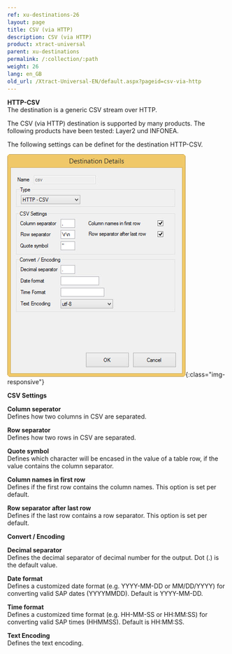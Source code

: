 ```yaml
---
ref: xu-destinations-26
layout: page
title: CSV (via HTTP)
description: CSV (via HTTP)
product: xtract-universal
parent: xu-destinations
permalink: /:collection/:path
weight: 26
lang: en_GB
old_url: /Xtract-Universal-EN/default.aspx?pageid=csv-via-http
---
```


**HTTP-CSV** <br>
The destination is a generic CSV stream over HTTP. 

The CSV (via HTTP) destination is supported by many products. The following products have been tested: Layer2 und INFONEA. 

The following settings can be definet for the destination HTTP-CSV.

![CSV-Destination-Details](/img/content/CSV-Destination-Details.jpg){:class="img-responsive"}

**CSV Settings**

**Column seperator** <br>
Defines how two columns in CSV are separated.

**Row separator** <br>
Defines how two rows in CSV are separated.

**Quote symbol** <br>
Defines which character will be encased in the value of a table row, if the value contains the column separator.

**Column names in first row** <br>
Defines if the first row contains the column names. This option is set per default.

**Row separator after last row** <br>
Defines if the last row contains a row separator. This option is set per default.


**Convert / Encoding**

**Decimal separator** <br>
Defines the decimal separator of decimal number for the output. Dot (.) is the default value. 
             
**Date format** <br>
Defines a customized date format (e.g. YYYY-MM-DD or MM/DD/YYYY) for converting valid SAP dates (YYYYMMDD). Default is YYYY-MM-DD.

**Time format** <br>
Defines a customized time format (e.g. HH-MM-SS or HH:MM:SS) for converting valid SAP times (HHMMSS). Default is HH:MM:SS.

**Text Encoding** <br> 
Defines the text encoding.